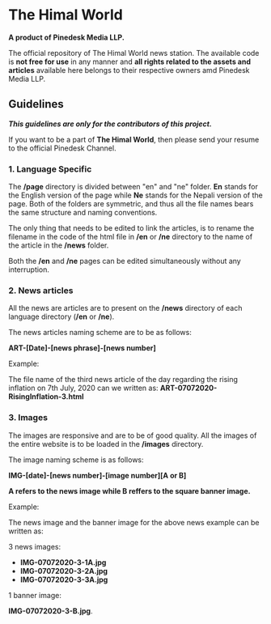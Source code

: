 # The Himal World
**A product of Pinedesk Media LLP.**

The official repository of The Himal World news station. The available code is **not free for use** in any manner and **all rights related to the assets and articles** available here belongs to their respective owners amd Pinedesk Media LLP.

## Guidelines

_**This guidelines are only for the contributors of this project.**_

If you want to be a part of **The Himal World**, then please send your resume to the official Pinedesk Channel.


### 1. Language Specific

The **/page** directory is divided between "en" and "ne" folder. **En** stands for the English version of the page while **Ne** stands for the Nepali version of the page. Both of the folders are symmetric, and thus all the file names bears the same structure and naming conventions.

The only thing that needs to be edited to link the articles, is to rename the filename in the code of the html file in **/en** or **/ne** directory to the name of the article in the **/news** folder.

Both the **/en** and **/ne** pages can be edited simultaneously without any interruption.


### 2. News articles
All the news are articles are to present on the **/news** directory of each language directory (**/en** or **/ne**).

The news articles naming scheme are to be as follows:

**ART-[Date]-[news phrase]-[news number]**

Example: 

The file name of the third news article of the day regarding the rising inflation on 7th July, 2020 can we written as: **ART-07072020-RisingInflation-3.html**


### 3. Images

The images are responsive and are to be of good quality. All the images of the entire website is to be loaded in the **/images** directory. 

The image naming scheme is as follows:

**IMG-[date]-[news number]-[image number][A or B]**

**A refers to the news image while B reffers to the square banner image.**

Example: 

The news image and the banner image for the above news example can be written as:

3 news images: 
+ **IMG-07072020-3-1A.jpg**
+ **IMG-07072020-3-2A.jpg** 
+ **IMG-07072020-3-3A.jpg**

1 banner image: 

**IMG-07072020-3-B.jpg**.
